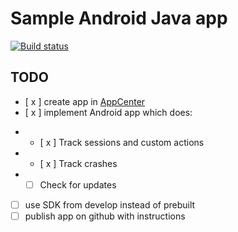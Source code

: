 # Sample Android Java app
[![Build status](https://build.appcenter.ms/v0.1/apps/38af8a4f-21ad-4c56-8813-6cf2606c19d3/branches/master/badge)](https://appcenter.ms)

## TODO
- [ x ] create app in [AppCenter](appcenter.ms)
- [ x ] implement Android app which does:
* - [ x ] Track sessions and custom actions
* - [ x ] Track crashes
* - [ ] Check for updates
- [ ] use SDK from develop instead of prebuilt
- [ ] publish app on github with instructions